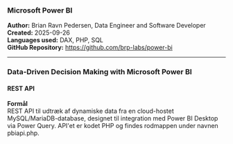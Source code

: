 <h3>Microsoft Power BI</h3>

<b>Author:</b> Brian Ravn Pedersen, Data Engineer and Software Developer<br/>
<b>Created:</b> 2025-09-26<br/>
<b>Languages used:</b> DAX, PHP, SQL<br/>
<b>GitHub Repository:</b> https://github.com/brp-labs/power-bi<br/>

<hr/>

<h3>Data-Driven Decision Making with Microsoft Power BI</h3>

<h4>REST API</h4>
<b>Formål</b><br>
REST API til udtræk af dynamiske data fra en cloud-hostet MySQL/MariaDB-database, designet til integration med Power BI Desktop via Power Query.
API'et er kodet PHP og findes rodmappen under navnen pbiapi.php.
